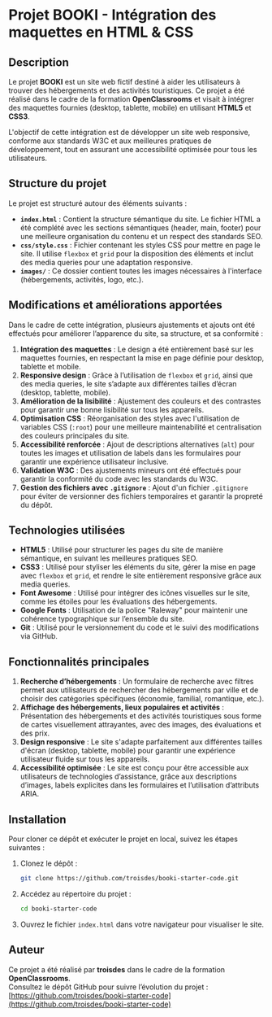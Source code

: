 # Projet BOOKI - Intégration des maquettes en HTML & CSS

## Description

Le projet **BOOKI** est un site web fictif destiné à aider les utilisateurs à trouver des hébergements et des activités touristiques. Ce projet a été réalisé dans le cadre de la formation **OpenClassrooms** et visait à intégrer des maquettes fournies (desktop, tablette, mobile) en utilisant **HTML5** et **CSS3**.

L'objectif de cette intégration est de développer un site web responsive, conforme aux standards W3C et aux meilleures pratiques de développement, tout en assurant une accessibilité optimisée pour tous les utilisateurs.

## Structure du projet

Le projet est structuré autour des éléments suivants :

- **`index.html`** : Contient la structure sémantique du site. Le fichier HTML a été complété avec les sections sémantiques (header, main, footer) pour une meilleure organisation du contenu et un respect des standards SEO.
- **`css/style.css`** : Fichier contenant les styles CSS pour mettre en page le site. Il utilise `flexbox` et `grid` pour la disposition des éléments et inclut des media queries pour une adaptation responsive.
- **`images/`** : Ce dossier contient toutes les images nécessaires à l'interface (hébergements, activités, logo, etc.).

## Modifications et améliorations apportées

Dans le cadre de cette intégration, plusieurs ajustements et ajouts ont été effectués pour améliorer l’apparence du site, sa structure, et sa conformité :

1. **Intégration des maquettes** : Le design a été entièrement basé sur les maquettes fournies, en respectant la mise en page définie pour desktop, tablette et mobile.
2. **Responsive design** : Grâce à l’utilisation de `flexbox` et `grid`, ainsi que des media queries, le site s’adapte aux différentes tailles d’écran (desktop, tablette, mobile).
3. **Amélioration de la lisibilité** : Ajustement des couleurs et des contrastes pour garantir une bonne lisibilité sur tous les appareils.
4. **Optimisation CSS** : Réorganisation des styles avec l'utilisation de variables CSS (`:root`) pour une meilleure maintenabilité et centralisation des couleurs principales du site.
5. **Accessibilité renforcée** : Ajout de descriptions alternatives (`alt`) pour toutes les images et utilisation de labels dans les formulaires pour garantir une expérience utilisateur inclusive.
6. **Validation W3C** : Des ajustements mineurs ont été effectués pour garantir la conformité du code avec les standards du W3C.
7. **Gestion des fichiers avec `.gitignore`** : Ajout d'un fichier `.gitignore` pour éviter de versionner des fichiers temporaires et garantir la propreté du dépôt.

## Technologies utilisées

- **HTML5** : Utilisé pour structurer les pages du site de manière sémantique, en suivant les meilleures pratiques SEO.
- **CSS3** : Utilisé pour styliser les éléments du site, gérer la mise en page avec `flexbox` et `grid`, et rendre le site entièrement responsive grâce aux media queries.
- **Font Awesome** : Utilisé pour intégrer des icônes visuelles sur le site, comme les étoiles pour les évaluations des hébergements.
- **Google Fonts** : Utilisation de la police "Raleway" pour maintenir une cohérence typographique sur l’ensemble du site.
- **Git** : Utilisé pour le versionnement du code et le suivi des modifications via GitHub.

## Fonctionnalités principales

1. **Recherche d’hébergements** : Un formulaire de recherche avec filtres permet aux utilisateurs de rechercher des hébergements par ville et de choisir des catégories spécifiques (économie, familial, romantique, etc.).
2. **Affichage des hébergements, lieux populaires et activités** : Présentation des hébergements et des activités touristiques sous forme de cartes visuellement attrayantes, avec des images, des évaluations et des prix.
3. **Design responsive** : Le site s'adapte parfaitement aux différentes tailles d'écran (desktop, tablette, mobile) pour garantir une expérience utilisateur fluide sur tous les appareils.
4. **Accessibilité optimisée** : Le site est conçu pour être accessible aux utilisateurs de technologies d’assistance, grâce aux descriptions d’images, labels explicites dans les formulaires et l’utilisation d’attributs ARIA.

## Installation

Pour cloner ce dépôt et exécuter le projet en local, suivez les étapes suivantes :

1. Clonez le dépôt :
   ```bash
   git clone https://github.com/troisdes/booki-starter-code.git
   ```
2. Accédez au répertoire du projet :
   ```bash
   cd booki-starter-code
   ```
3. Ouvrez le fichier `index.html` dans votre navigateur pour visualiser le site.

## Auteur

Ce projet a été réalisé par **troisdes** dans le cadre de la formation **OpenClassrooms**.  
Consultez le dépôt GitHub pour suivre l’évolution du projet :  
[https://github.com/troisdes/booki-starter-code](https://github.com/troisdes/booki-starter-code)